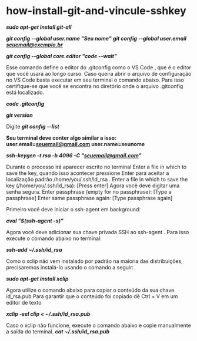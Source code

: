 # how-install-git-and-vincule-sshkey

<b><i>sudo apt-get install git-all</i></b>

<b><i>git config --global user.name "Seu nome"</i></b>
<b><i>git config --global user.email seuemail@exemplo.br</i></b>

<b><i>git config --global core.editor "code --wait"</i></b>

Esse comando define o editor do .gitconfig como o VS Code , que é o editor que você usará ao longo curso. 
Caso queira abrir o arquivo de configuração no VS Code basta executar em seu terminal o comando abaixo. 
Para isso certifique-se que você se encontra no diretório onde o arquivo .gitconfig está localizado.

<b><i>code .gitconfig</i></b>

<b><i>git version</i></b>

Digite 
<b><i>git config --list</i></b>
 
<b>Seu terminal deve conter algo similar a isso:  
user.email=seuemail@gmail.com
user.name=seunome</b>

<b><i>ssh-keygen -t rsa -b 4096 -C "seuemail@gmail.com"</i></b>

Durante o processo irá aparecer escrito no terminal Enter a file in which to save the key, 
quando isso acontecer pressione Enter para aceitar a localização padrão /home/you/.ssh/id_rsa .
Enter a file in which to save the key (/home/you/.ssh/id_rsa): [Press enter]
Agora você deve digitar uma senha segura.
Enter passphrase (empty for no passphrase): [Type a passphrase]
Enter same passphrase again: [Type passphrase again]

Primeiro você deve iniciar o ssh-agent em background:

<b><i>eval "$(ssh-agent -s)"</i></b>

Agora você deve adicionar sua chave privada SSH ao ssh-agent . Para isso execute o comando abaixo no terminal:

<b><i>ssh-add ~/.ssh/id_rsa</i></b>

Como o xclip não vem instalado por padrão na maioria das distribuições,
precisaremos instalá-lo usando o comando a seguir:

<b><i>sudo apt-get install xclip</i></b>

 Agora utilize o comando abaixo para copiar o conteúdo da sua chave id_rsa.pub
 Para garantir que o conteúdo foi copiado dê Ctrl + V em um editor de texto
 
<b><i>xclip -sel clip < ~/.ssh/id_rsa.pub</i></b>

Caso o xclip não funcione, execute o comando abaixo e copie manualmente a saída do terminal.
<b><i>cat ~/.ssh/id_rsa.pub</i></b>
